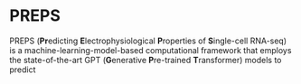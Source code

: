 # PREPS
PREPS (**Pr**edicting **E**lectrophysiological **P**roperties of **S**ingle-cell RNA-seq) is a machine-learning-model-based computational framework that employs the state-of-the-art GPT (**G**enerative **P**re-trained **T**ransformer) models to predict 
